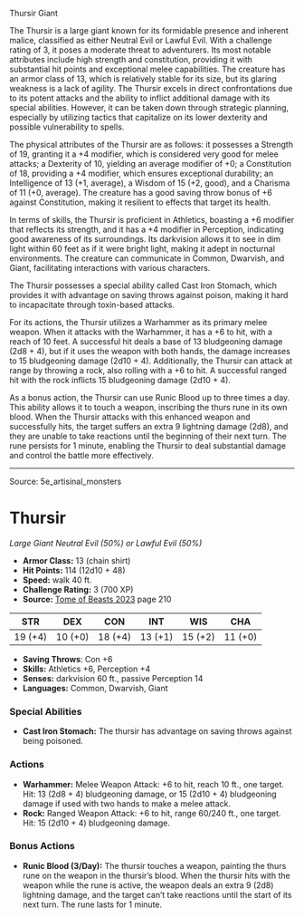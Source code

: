 <MonsterName/>Thursir</MonsterName>
<CreatureType/>Giant</CreatureType>

<summary>The Thursir is a large giant known for its formidable presence and inherent malice, classified as either Neutral Evil or Lawful Evil. With a challenge rating of 3, it poses a moderate threat to adventurers. Its most notable attributes include high strength and constitution, providing it with substantial hit points and exceptional melee capabilities. The creature has an armor class of 13, which is relatively stable for its size, but its glaring weakness is a lack of agility. The Thursir excels in direct confrontations due to its potent attacks and the ability to inflict additional damage with its special abilities. However, it can be taken down through strategic planning, especially by utilizing tactics that capitalize on its lower dexterity and possible vulnerability to spells.</summary>

<detail>

The physical attributes of the Thursir are as follows: it possesses a Strength of 19, granting it a +4 modifier, which is considered very good for melee attacks; a Dexterity of 10, yielding an average modifier of +0; a Constitution of 18, providing a +4 modifier, which ensures exceptional durability; an Intelligence of 13 (+1, average), a Wisdom of 15 (+2, good), and a Charisma of 11 (+0, average). The creature has a good saving throw bonus of +6 against Constitution, making it resilient to effects that target its health.

In terms of skills, the Thursir is proficient in Athletics, boasting a +6 modifier that reflects its strength, and it has a +4 modifier in Perception, indicating good awareness of its surroundings. Its darkvision allows it to see in dim light within 60 feet as if it were bright light, making it adept in nocturnal environments. The creature can communicate in Common, Dwarvish, and Giant, facilitating interactions with various characters.

The Thursir possesses a special ability called Cast Iron Stomach, which provides it with advantage on saving throws against poison, making it hard to incapacitate through toxin-based attacks.

For its actions, the Thursir utilizes a Warhammer as its primary melee weapon. When it attacks with the Warhammer, it has a +6 to hit, with a reach of 10 feet. A successful hit deals a base of 13 bludgeoning damage (2d8 + 4), but if it uses the weapon with both hands, the damage increases to 15 bludgeoning damage (2d10 + 4). Additionally, the Thursir can attack at range by throwing a rock, also rolling with a +6 to hit. A successful ranged hit with the rock inflicts 15 bludgeoning damage (2d10 + 4).

As a bonus action, the Thursir can use Runic Blood up to three times a day. This ability allows it to touch a weapon, inscribing the thurs rune in its own blood. When the Thursir attacks with this enhanced weapon and successfully hits, the target suffers an extra 9 lightning damage (2d8), and they are unable to take reactions until the beginning of their next turn. The rune persists for 1 minute, enabling the Thursir to deal substantial damage and control the battle more effectively.</detail>



---

Source: 5e_artisinal_monsters

# Thursir

*Large* *Giant* *Neutral Evil (50%) or Lawful Evil (50%)*

- **Armor Class:** 13 (chain shirt)
- **Hit Points:** 114 (12d10 + 48)
- **Speed:** walk 40 ft.
- **Challenge Rating:** 3 (700 XP)
- **Source:** [Tome of Beasts 2023](https://koboldpress.com/kpstore/product/tome-of-beasts-1-2023-edition/) page 210

| STR | DEX | CON | INT | WIS | CHA |
| --- | --- | --- | --- | --- | --- |
| 19 (+4) | 10 (+0) | 18 (+4) | 13 (+1) | 15 (+2) | 11 (+0) |

- **Saving Throws**: Con +6
- **Skills:** Athletics +6, Perception +4
- **Senses:** darkvision 60 ft., passive Perception 14
- **Languages:** Common, Dwarvish, Giant

### Special Abilities

- **Cast Iron Stomach:** The thursir has advantage on saving throws against being poisoned.

### Actions

- **Warhammer:** Melee Weapon Attack: +6 to hit, reach 10 ft., one target. Hit: 13 (2d8 + 4) bludgeoning damage, or 15 (2d10 + 4) bludgeoning damage if used with two hands to make a melee attack.
- **Rock:** Ranged Weapon Attack: +6 to hit, range 60/240 ft., one target. Hit: 15 (2d10 + 4) bludgeoning damage.

### Bonus Actions

- **Runic Blood (3/Day):** The thursir touches a weapon, painting the thurs rune on the weapon in the thursir’s blood. When the thursir hits with the weapon while the rune is active, the weapon deals an extra 9 (2d8) lightning damage, and the target can’t take reactions until the start of its next turn. The rune lasts for 1 minute.



